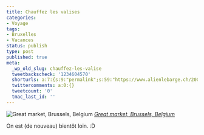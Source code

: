 ```yaml
---
title: Chauffez les valises
categories:
- Voyage
tags:
- Bruxelles
- Vacances
status: publish
type: post
published: true
meta:
  _wp_old_slug: chauffez-les-valise
  tweetbackscheck: '1234604570'
  shorturls: a:7:{s:9:"permalink";s:59:"https://www.alienlebarge.ch/2008/01/14/chauffez-les-valises/";s:7:"tinyurl";s:25:"https://tinyurl.com/ajm6z9";s:4:"isgd";s:17:"https://is.gd/itDF";s:5:"bitly";s:20:"https://bit.ly/3gzNM3";s:5:"snipr";s:22:"https://snipr.com/bci71";s:5:"snurl";s:22:"https://snurl.com/bci71";s:7:"snipurl";s:24:"https://snipurl.com/bci71";}
  twittercomments: a:0:{}
  tweetcount: '0'
  tmac_last_id: ''
---
```

 <img src="https://farm2.static.flickr.com/1013/642467236_3a419d8562.jpg" alt="Great market, Brussels, Belgium" />
<em><a href="https://www.flickr.com/photos/gbatistini/642467236/" title="photo sharing">Great market, Brussels, Belgium</a></em>

On est (de nouveau) bientôt loin.
:D
